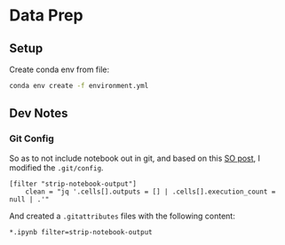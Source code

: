 # Data Prep

## Setup

Create conda env from file:

```bash
conda env create -f environment.yml
```

## Dev Notes

### Git Config

So as to not include notebook out in git, and based on this [SO post](https://stackoverflow.com/a/58004619/7576819), I modified the `.git/config`.

```properties
[filter "strip-notebook-output"]
    clean = "jq '.cells[].outputs = [] | .cells[].execution_count = null | .'"
```

And created a `.gitattributes` files with the following content:

```properties
*.ipynb filter=strip-notebook-output
```
